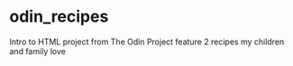 # odin_recipes

Intro to HTML project from The Odin Project feature 2 recipes my children and family love